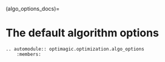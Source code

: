 (algo_options_docs)=

# The default algorithm options

```{eval-rst}
.. automodule:: optimagic.optimization.algo_options
    :members:
```
